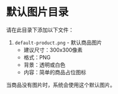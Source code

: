 # 默认图片目录

请在此目录下添加以下文件：

1. `default-product.png` - 默认商品图片
   - 建议尺寸：300x300像素
   - 格式：PNG
   - 背景：透明或白色
   - 内容：简单的商品占位图标

当商品没有图片时，系统会使用这个默认图片。 